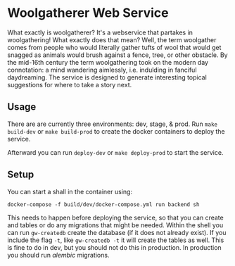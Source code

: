 # Woolgatherer Web Service

What exactly is woolgatherer? It's a webservice that partakes in woolgathering!
What exactly does that mean? Well, the term woolgather comes from people who
would literally gather tufts of wool that would get snagged as animals would
brush against a fence, tree, or other obstacle. By the mid-16th century the
term woolgathering took on the modern day connotation: a mind wandering
aimlessly, i.e. indulding in fanciful daydreaming. The service is designed to
generate interesting topical suggestions for where to take a story next.


## Usage

There are are currently three environments: dev, stage, & prod. Run `make
build-dev` or `make build-prod` to create the docker containers to deploy the
service.

Afterward you can run `deploy-dev` or `make deploy-prod` to start the service.


## Setup

You can start a shall in the container using:

```
docker-compose -f build/dev/docker-compose.yml run backend sh
```

This needs to happen before deploying the service, so that you can create and
tables or do any migrations that might be needed. Within the shell you can run
`gw-createdb` create the database (if it does not already exist). If you
include the flag `-t`, like `gw-createdb -t` it will create the tables as well.
This is fine to do in dev, but you should not do this in production. In
production you should run _alembic_ migrations.
